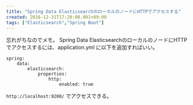 ```yaml
---
title: "Spring Data ElasticsearchのローカルのノードにHTTPでアクセスする"
created: 2016-12-31T17:20:00.001+09:00
tags: ["Elasticsearch","Spring Boot"]
---
```

忘れがちなのでメモ。
Spring Data ElasticsearchのローカルのノードにHTTPでアクセスするには、application.yml に以下を追加すればいい。

```
spring:
    data:
        elasticsearch:
            properties:
                http:
                    enabled: true
```

`http://localhost:9200/` でアクセスできる。
